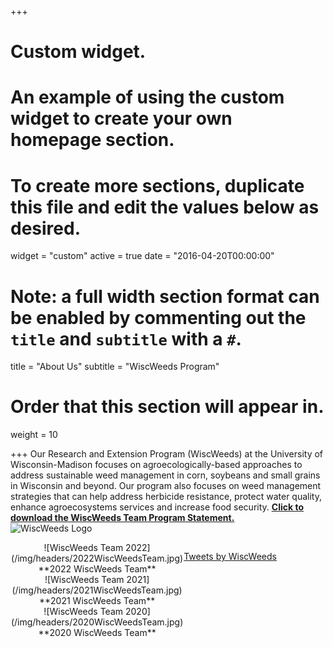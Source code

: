 +++
# Custom widget.
# An example of using the custom widget to create your own homepage section.
# To create more sections, duplicate this file and edit the values below as desired.
widget = "custom"
active = true
date = "2016-04-20T00:00:00"

# Note: a full width section format can be enabled by commenting out the `title` and `subtitle` with a `#`.
title = "About Us"
subtitle = "WiscWeeds Program"

# Order that this section will appear in.
weight = 10

+++
Our Research and Extension Program (WiscWeeds) at the University of Wisconsin-Madison focuses on agroecologically-based approaches to address sustainable weed management in corn, soybeans and small grains in Wisconsin and beyond. Our program also focuses on weed management strategies that can help address herbicide resistance, protect water quality, enhance agroecosystems services and increase food security. **[Click to download the WiscWeeds Team Program Statement.](/img/headers/UW_WiscWeedsStatement.pdf)**    
![WiscWeeds Logo](/img/headers/WiscWeeds_NewLogo.jpg)

<meta name="twitter:dnt" content="on">  
<div style = "display: flex; align-items: flexstart;">  
<div style = "width:55%"> 

<center>![WiscWeeds Team 2022](/img/headers/2022WiscWeedsTeam.jpg)</center>
<center> **2022 WiscWeeds Team**</center> 

<center>![WiscWeeds Team 2021](/img/headers/2021WiscWeedsTeam.jpg)</center>
<center> **2021 WiscWeeds Team**</center>

<center>![WiscWeeds Team 2020](/img/headers/2020WiscWeedsTeam.jpg)</center>
<center> **2020 WiscWeeds Team**</center>

</div>
<!--https://dev.twitter.com/web/embedded-timelines/parameters -->
<!-- data-tweet-limit="3" -->
<div style = "width:45%">

<a class="twitter-timeline" href="https://twitter.com/WiscWeeds?ref_src=twsrc%5Etfw" data-height="820">Tweets by WiscWeeds</a> <script async src="https://platform.twitter.com/widgets.js" charset="utf-8"></script>  

</div>  
</div>  


